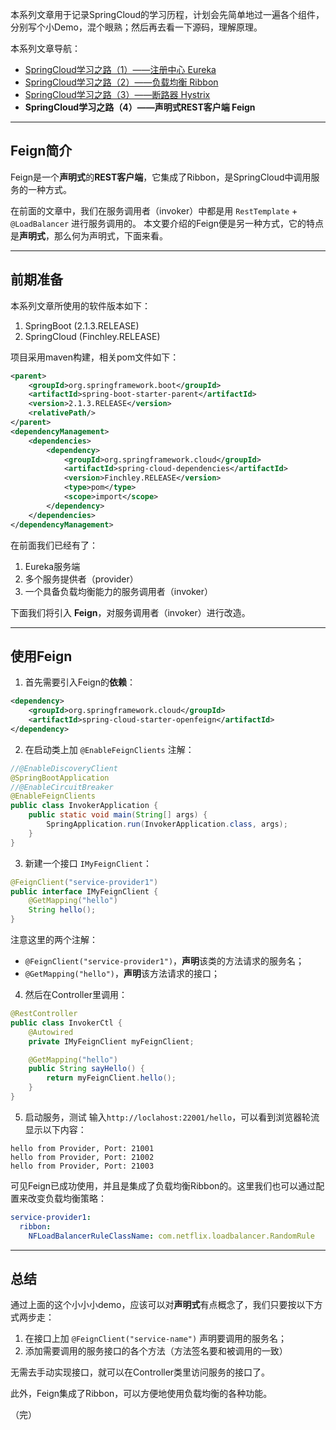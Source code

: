 本系列文章用于记录SpringCloud的学习历程，计划会先简单地过一遍各个组件，分别写个小Demo，混个眼熟；然后再去看一下源码，理解原理。

本系列文章导航：
- [SpringCloud学习之路（1）——注册中心 Eureka](https://iamwzt.github.io/2019/08/22/SpringCloud%E5%AD%A6%E4%B9%A0%E4%B9%8B%E8%B7%AF-1-%E6%B3%A8%E5%86%8C%E4%B8%AD%E5%BF%83-Eureka/)
- [SpringCloud学习之路（2）——负载均衡 Ribbon](https://iamwzt.github.io/2019/08/23/SpringCloud%E5%AD%A6%E4%B9%A0%E4%B9%8B%E8%B7%AF-2-%E8%B4%9F%E8%BD%BD%E5%9D%87%E8%A1%A1-Ribbon/)
- [SpringCloud学习之路（3）——断路器 Hystrix](https://iamwzt.github.io/2019/08/23/SpringCloud%E5%AD%A6%E4%B9%A0%E4%B9%8B%E8%B7%AF-3-%E6%96%AD%E8%B7%AF%E5%99%A8-Hystrix/)
- **SpringCloud学习之路（4）——声明式REST客户端 Feign**

---

## Feign简介
Feign是一个**声明式**的**REST客户端**，它集成了Ribbon，是SpringCloud中调用服务的一种方式。

在前面的文章中，我们在服务调用者（invoker）中都是用 `RestTemplate` + `@LoadBalancer` 进行服务调用的。
本文要介绍的Feign便是另一种方式，它的特点是**声明式**，那么何为声明式，下面来看。

---

## 前期准备
本系列文章所使用的软件版本如下：
1. SpringBoot (2.1.3.RELEASE)
2. SpringCloud (Finchley.RELEASE)

项目采用maven构建，相关pom文件如下：
```xml
<parent>
    <groupId>org.springframework.boot</groupId>
    <artifactId>spring-boot-starter-parent</artifactId>
    <version>2.1.3.RELEASE</version>
    <relativePath/>
</parent>
<dependencyManagement>
    <dependencies>
        <dependency>
            <groupId>org.springframework.cloud</groupId>
            <artifactId>spring-cloud-dependencies</artifactId>
            <version>Finchley.RELEASE</version>
            <type>pom</type>
            <scope>import</scope>
        </dependency>
    </dependencies>
</dependencyManagement>
```

在前面我们已经有了：
1. Eureka服务端
2. 多个服务提供者（provider）
3. 一个具备负载均衡能力的服务调用者（invoker）

下面我们将引入 **Feign**，对服务调用者（invoker）进行改造。

---

## 使用Feign

1. 首先需要引入Feign的**依赖**：
```xml
<dependency>
    <groupId>org.springframework.cloud</groupId>
    <artifactId>spring-cloud-starter-openfeign</artifactId>
</dependency>
```

2. 在启动类上加 `@EnableFeignClients` 注解：
```java
//@EnableDiscoveryClient
@SpringBootApplication
//@EnableCircuitBreaker
@EnableFeignClients
public class InvokerApplication {
    public static void main(String[] args) {
        SpringApplication.run(InvokerApplication.class, args);
    }
}
```

3. 新建一个接口 `IMyFeignClient`：
```java
@FeignClient("service-provider1")
public interface IMyFeignClient {
    @GetMapping("hello")
    String hello();
}
```
注意这里的两个注解：
- `@FeignClient("service-provider1")`，**声明**该类的方法请求的服务名；
- `@GetMapping("hello")`，**声明**该方法请求的接口；

4. 然后在Controller里调用：
```java
@RestController
public class InvokerCtl {
    @Autowired
    private IMyFeignClient myFeignClient;

    @GetMapping("hello")
    public String sayHello() {
        return myFeignClient.hello();
    }
}
```

5. 启动服务，测试 
输入`http://loclahost:22001/hello`，可以看到浏览器轮流显示以下内容：
```
hello from Provider, Port: 21001
hello from Provider, Port: 21002
hello from Provider, Port: 21003
```

可见Feign已成功使用，并且是集成了负载均衡Ribbon的。这里我们也可以通过配置来改变负载均衡策略：
```yaml
service-provider1:
  ribbon:
    NFLoadBalancerRuleClassName: com.netflix.loadbalancer.RandomRule
```

---

## 总结
通过上面的这个小小小demo，应该可以对**声明式**有点概念了，我们只要按以下方式两步走：
1. 在接口上加 `@FeignClient("service-name")` 声明要调用的服务名；
2. 添加需要调用的服务接口的各个方法（方法签名要和被调用的一致）

无需去手动实现接口，就可以在Controller类里访问服务的接口了。

此外，Feign集成了Ribbon，可以方便地使用负载均衡的各种功能。

（完）
